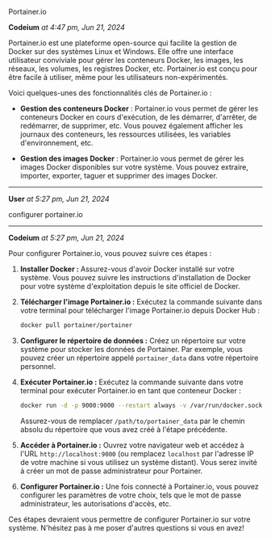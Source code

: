 
Portainer.io

**Codeium** _at 4:47 pm, Jun 21, 2024_

Portainer.io est une plateforme open-source qui facilite la gestion de Docker sur des systèmes Linux et Windows. Elle offre une interface utilisateur conviviale pour gérer les conteneurs Docker, les images, les réseaux, les volumes, les registres Docker, etc. Portainer.io est conçu pour être facile à utiliser, même pour les utilisateurs non-expérimentés.

Voici quelques-unes des fonctionnalités clés de Portainer.io :

- **Gestion des conteneurs Docker** : Portainer.io vous permet de gérer les conteneurs Docker en cours d'exécution, de les démarrer, d'arrêter, de redémarrer, de supprimer, etc. Vous pouvez également afficher les journaux des conteneurs, les ressources utilisées, les variables d'environnement, etc.

- **Gestion des images Docker** : Portainer.io vous permet de gérer les images Docker disponibles sur votre système. Vous pouvez extraire, importer, exporter, taguer et supprimer des images Docker.

---

**User** _at 5:27 pm, Jun 21, 2024_

configurer portainer.io

---

**Codeium** _at 5:27 pm, Jun 21, 2024_

Pour configurer Portainer.io, vous pouvez suivre ces étapes :

1. **Installer Docker :** Assurez-vous d'avoir Docker installé sur votre système. Vous pouvez suivre les instructions d'installation de Docker pour votre système d'exploitation depuis le site officiel de Docker.

2. **Télécharger l'image Portainer.io :** Exécutez la commande suivante dans votre terminal pour télécharger l'image Portainer.io depuis Docker Hub :

   ```bash
   docker pull portainer/portainer
   ```

3. **Configurer le répertoire de données :** Créez un répertoire sur votre système pour stocker les données de Portainer. Par exemple, vous pouvez créer un répertoire appelé `portainer_data` dans votre répertoire personnel.

4. **Exécuter Portainer.io :** Exécutez la commande suivante dans votre terminal pour exécuter Portainer.io en tant que conteneur Docker :

   ```bash
   docker run -d -p 9000:9000 --restart always -v /var/run/docker.sock:/var/run/docker.sock -v /path/to/portainer_data:/data portainer/portainer
   ```

   Assurez-vous de remplacer `/path/to/portainer_data` par le chemin absolu du répertoire que vous avez créé à l'étape précédente.

5. **Accéder à Portainer.io :** Ouvrez votre navigateur web et accédez à l'URL `http://localhost:9000` (ou remplacez `localhost` par l'adresse IP de votre machine si vous utilisez un système distant). Vous serez invité à créer un mot de passe administrateur pour Portainer.

6. **Configurer Portainer.io :** Une fois connecté à Portainer.io, vous pouvez configurer les paramètres de votre choix, tels que le mot de passe administrateur, les autorisations d'accès, etc.

Ces étapes devraient vous permettre de configurer Portainer.io sur votre système. N'hésitez pas à me poser d'autres questions si vous en avez!
